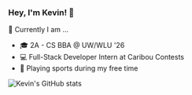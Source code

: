 ### Hey, I'm Kevin! 👋

🔭 Currently I am ...
* 🎓 2A - CS BBA @ UW/WLU '26
* 💻 Full-Stack Developer Intern at Caribou Contests
* 🏀 Playing sports during my free time



![Kevin's GitHub stats](https://github-readme-stats.vercel.app/api?username=Ket93&show_icons=true&theme=dracula)
